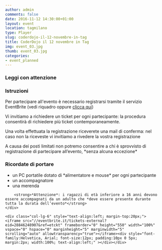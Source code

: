 ```yaml
---
author: admin
comments: false
date: 2016-11-12 14:30:00+01:00
layout: event
location: tagmilano
type: Player
slug: coderdojo-il-12-novembre-in-tag
title: CoderDojo il 12 novembre in Tag
img: event_03.jpg
thumb: event_03.jpg
categories:
- event_planned
---
```


### Leggi con attenzione
<div>
    <div class="col-lg-6">
        <h3>Istruzioni</h3>
        <p>Per partecipare all'evento è necessario registrarsi tramite il servizio EventBrite (vedi riquadro oppure <a href="https://www.eventbrite.it/e/biglietti-coderdojo-milano-tag-12-novembre-2016-28846248907" target="_blank">clicca qui</a>)</p>
        <p>Vi invitiamo a richiedere un ticket per ogni partecipante: la procedura consentirà di richiedere più ticket contemporaneamente.</p>
        <p>Una volta effettuata la registrazione riceverete una mail di conferma: nel caso non la riceveste vi invitiamo a rivedere la vostra registrazione</p>
        <p>A causa dei posti limitati non potremo consentire a chi è sprovvisto di registrazione di partecipare all’evento, *senza alcuna eccezione*</p>
        <h3>Ricordate di portare</h3>
        <ul>
            <li>un PC portatile dotato di *alimentatore e mouse* per ogni partecipante</li>
            <li>un accompagnatore</li>
            <li>una merenda</li>
        </ul>

        <strong>*Attenzione*: i ragazzi di età inferiore a 16 anni devono essere accompagnati da un adulto che *deve essere presente durante tutta la durata dell’evento*</strong>
    </div>

    <div class="col-lg-6" style="text-align:left; margin-top:20px;"><iframe src="//eventbrite.it/tickets-external?eid=28846248907&ref=etckt" frameborder="0" height="550" width="100%" vspace="0" hspace="0" marginheight="5" marginwidth="5" scrolling="auto" allowtransparency="true"></iframe><div style="font-family:Helvetica, Arial; font-size:12px; padding:10px 0 5px; margin:2px; width:100%; text-align:left;" ></div></div>
</div>
